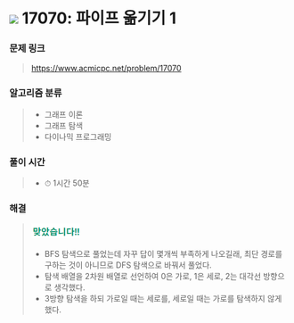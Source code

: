 # <img src="https://static.solved.ac/tier_small/11.svg" width=30> 17070: 파이프 옮기기 1 

### 문제 링크
> https://www.acmicpc.net/problem/17070

### 알고리즘 분류
>- 그래프 이론
>- 그래프 탐색
>- 다이나믹 프로그래밍

### 풀이 시간
>- ⏱ 1시간 50분

### 해결
> ![good](../../../Img/good.png)
>- BFS 탐색으로 풀었는데 자꾸 답이 몇개씩 부족하게 나오길래, 최단 경로를 구하는 것이 아니므로 DFS 탐색으로 바꿔서 풀었다.
>- 탐색 배열을 2차원 배열로 선언하여 0은 가로, 1은 세로, 2는 대각선 방향으로 생각했다.
>- 3방향 탐색을 하되 가로일 때는 세로를, 세로일 때는 가로를 탐색하지 않게 했다.
